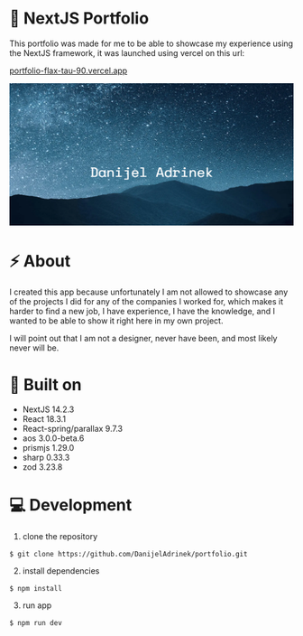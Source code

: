 # 🚀 NextJS Portfolio
This portfolio was made for me to be able to showcase my experience using the NextJS framework, it was launched using vercel on this url:

[portfolio-flax-tau-90.vercel.app](portfolio-flax-tau-90.vercel.app)

![To-do app](./public/images/preview.webp "Screenshot of the Portfolio")

# ⚡ About
I created this app because unfortunately I am not allowed to showcase any of the projects I did for any of the companies I worked for, which makes it harder to find a new job, I have experience, I have the knowledge, and I wanted to be able to show it right here in my own project.

I will point out that I am not a designer, never have been, and most likely never will be.

# 🛑 Built on
* NextJS 14.2.3
* React 18.3.1
* React-spring/parallax 9.7.3
* aos 3.0.0-beta.6
* prismjs 1.29.0
* sharp 0.33.3
* zod 3.23.8

# 💻 Development
1. clone the repository
```
$ git clone https://github.com/DanijelAdrinek/portfolio.git
```

2. install dependencies
```
$ npm install
```

3. run app
```
$ npm run dev
```